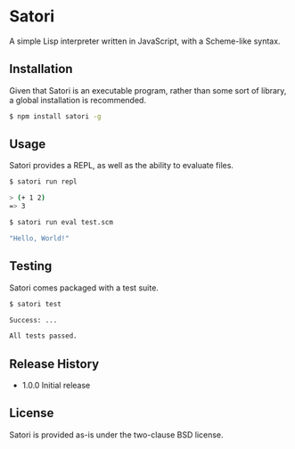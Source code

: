 Satori
======

A simple Lisp interpreter written in JavaScript, with a Scheme-like syntax.

## Installation

Given that Satori is an executable program, rather than some sort of library, a
global installation is recommended.

```sh
$ npm install satori -g
```

## Usage

Satori provides a REPL, as well as the ability to evaluate files.

```sh
$ satori run repl

> (+ 1 2)
=> 3
```

```sh
$ satori run eval test.scm

"Hello, World!"
```

## Testing

Satori comes packaged with a test suite.

```sh
$ satori test

Success: ...

All tests passed.
```

## Release History

* 1.0.0 Initial release

## License

Satori is provided as-is under the two-clause BSD license.
